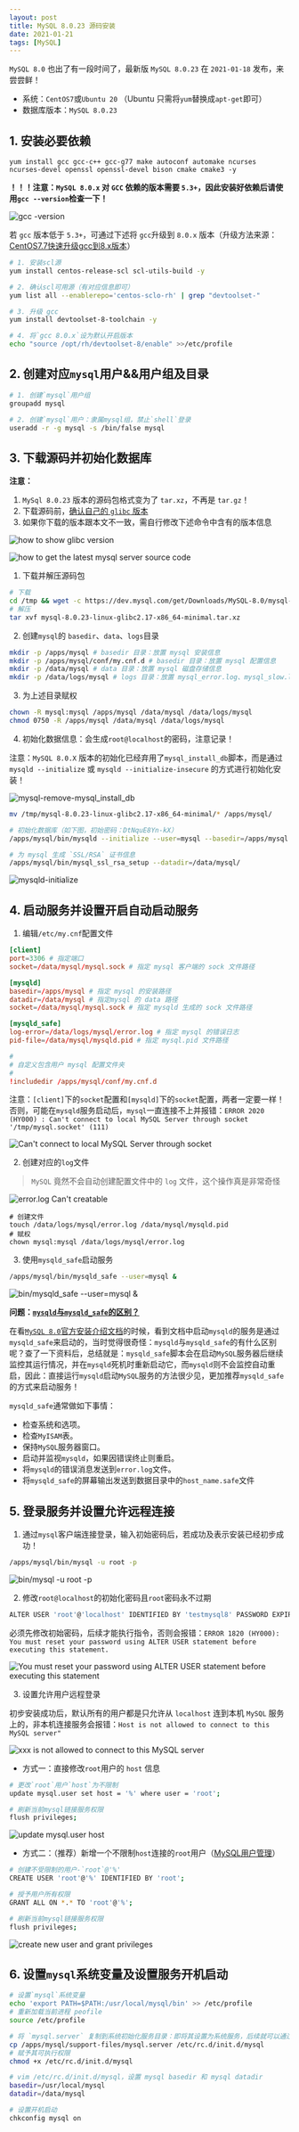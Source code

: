 ```yaml
---
layout: post
title: MySQL 8.0.23 源码安装
date: 2021-01-21
tags: [MySQL]
---
```


`MySQL 8.0` 也出了有一段时间了，最新版 `MySQL 8.0.23` 在 `2021-01-18` 发布，来尝尝鲜！

- 系统：`CentOS7`或`Ubuntu 20` （Ubuntu 只需将`yum`替换成`apt-get`即可）
- 数据库版本：`MySQL 8.0.23`

## 1. 安装必要依赖

```
yum install gcc gcc-c++ gcc-g77 make autoconf automake ncurses ncurses-devel openssl openssl-devel bison cmake cmake3 -y
```

**！！！注意：`MySQL 8.0.x` 对 `GCC` 依赖的版本需要 `5.3+`，因此安装好依赖后请使用`gcc --version`检查一下！**

![gcc -version](/images/article/gcc-version.png)

若 `gcc` 版本低于 `5.3+`，可通过下述将 `gcc`升级到 `8.0.x` 版本（升级方法来源：[CentOS7.7快速升级gcc到8.x版本](https://mhl.xyz/Linux/update-gcc.html)）

```sh
# 1. 安装scl源
yum install centos-release-scl scl-utils-build -y

# 2. 确认scl可用源（有对应信息即可）
yum list all --enablerepo='centos-sclo-rh' | grep "devtoolset-"

# 3. 升级 gcc
yum install devtoolset-8-toolchain -y

# 4. 将`gcc 8.0.x`设为默认开启版本
echo "source /opt/rh/devtoolset-8/enable" >>/etc/profile
```

## 2. 创建对应`mysql`用户&&用户组及目录

```sh
# 1. 创建`mysql`用户组
groupadd mysql

# 2. 创建`mysql`用户：隶属mysql组，禁止`shell`登录
useradd -r -g mysql -s /bin/false mysql
```

## 3. 下载源码并初始化数据库

**注意：**
1. `MySql 8.0.23` 版本的源码包格式变为了 `tar.xz`，不再是 `tar.gz`！
2. 下载源码前，[确认自己的 `glibc` 版本](https://dev.to/0xbf/how-to-get-glibc-version-c-lang-26he)
3. 如果你下载的版本跟本文不一致，需自行修改下述命令中含有的版本信息

![how to show glibc version](/images/article/glibc-version.png)

![how to get the latest mysql server source code](/images/article/how-to-get-mysql-server-source.gif)

1. 下载并解压源码包

```sh
# 下载
cd /tmp && wget -c https://dev.mysql.com/get/Downloads/MySQL-8.0/mysql-8.0.23-linux-glibc2.17-x86_64-minimal.tar.xz
# 解压
tar xvf mysql-8.0.23-linux-glibc2.17-x86_64-minimal.tar.xz
```

2. 创建`mysql`的 `basedir`、`data`、`logs`目录

```sh
mkdir -p /apps/mysql # basedir 目录：放置 mysql 安装信息
mkdir -p /apps/mysql/conf/my.cnf.d # basedir 目录：放置 mysql 配置信息
mkdir -p /data/mysql # data 目录：放置 mysql 磁盘存储信息
mkdir -p /data/logs/mysql # logs 目录：放置 mysql_error.log、mysql_slow.log、mysql_binlog 等日志信息
```

3. 为上述目录赋权

```sh
chown -R mysql:mysql /apps/mysql /data/mysql /data/logs/mysql
chmod 0750 -R /apps/mysql /data/mysql /data/logs/mysql
```

4. 初始化数据信息：会生成`root@localhost`的密码，注意记录！

注意：`MySQL 8.0.X` 版本的初始化已经弃用了`mysql_install_db`脚本，而是通过 `mysqld --initialize` 或 `mysqld --initialize-insecure` 的方式进行初始化安装！

![mysql-remove-mysql_install_db](/images/article/mysql-remove-mysql_install_db.png)

```sh
mv /tmp/mysql-8.0.23-linux-glibc2.17-x86_64-minimal/* /apps/mysql/

# 初始化数据库（如下图，初始密码：DtNquE8Yn-kX）
/apps/mysql/bin/mysqld --initialize --user=mysql --basedir=/apps/mysql --datadir=/data/mysql

# 为 mysql 生成 `SSL/RSA` 证书信息
/apps/mysql/bin/mysql_ssl_rsa_setup --datadir=/data/mysql/
```

![mysqld-initialize](/images/article/mysqld-initialize.png)

## 4. 启动服务并设置开启自动启动服务

1. 编辑`/etc/my.cnf`配置文件

```conf
[client]
port=3306 # 指定端口
socket=/data/mysql/mysql.sock # 指定 mysql 客户端的 sock 文件路径

[mysqld]
basedir=/apps/mysql # 指定 mysql 的安装路径
datadir=/data/mysql # 指定mysql 的 data 路径
socket=/data/mysql/mysql.sock # 指定 mysqld 生成的 sock 文件路径

[mysqld_safe]
log-error=/data/logs/mysql/error.log # 指定 mysql 的错误日志
pid-file=/data/mysql/mysqld.pid # 指定 mysql.pid 文件路径

#
# 自定义包含用户 mysql 配置文件夹
#
!includedir /apps/mysql/conf/my.cnf.d
```

注意：`[client]`下的`socket`配置和`[mysqld]`下的`socket`配置，两者一定要一样！否则，可能在`mysqld`服务启动后，`mysql`一直连接不上并报错：`ERROR 2020 (HY000) : Can't connect to local MySQL Server through socket '/tmp/mysql.socket' (111)`

![Can't connect to local MySQL Server through socket](/images/article/mysql-error-can-not-connect-to-local-MySQL-Server-through-socket.png)

2. 创建对应的`log`文件

> `MySQL` 竟然不会自动创建配置文件中的 `log` 文件，这个操作真是非常奇怪

![error.log Can't creatable](/images/article/mysql-error-error.log-can-not-creatable.png)

```
# 创建文件
touch /data/logs/mysql/error.log /data/mysql/mysqld.pid
# 赋权
chown mysql:mysql /data/logs/mysql/error.log
```

3. 使用`mysqld_safe`启动服务

```sh
/apps/mysql/bin/mysqld_safe --user=mysql &
```

![bin/mysqld_safe --user=mysql &](/images/article/mysqld_safe_start.png)

**问题：[`mysqld`与`mysqld_safe`的区别？](https://developer.aliyun.com/article/576694)**

在看[`MySQL 8.0`官方安装介绍文档](https://dev.mysql.com/doc/refman/8.0/en/binary-installation.html)的时候，看到文档中启动`mysqld`的服务是通过`mysqld_safe`来启动的，当时觉得很奇怪：`mysqld`与`mysqld_safe`的有什么区别呢？查了一下资料后，总结就是：`mysqld_safe`脚本会在启动`MySQL`服务器后继续监控其运行情况，并在`mysqld`死机时重新启动它，而`mysqld`则不会监控自动重启，因此：直接运行`mysqld`启动`MySQL`服务的方法很少见，更加推荐`mysqld_safe`的方式来启动服务！

`mysqld_safe`通常做如下事情：
- 检查系统和选项。
- 检查`MyISAM`表。
- 保持`MySQL`服务器窗口。
- 启动并监视`mysqld`，如果因错误终止则重启。
- 将`mysqld`的错误消息发送到`error.log`文件。
- 将`mysqld_safe`的屏幕输出发送到数据目录中的`host_name.safe`文件

## 5. 登录服务并设置允许远程连接

1. 通过`mysql`客户端连接登录，输入初始密码后，若成功及表示安装已经初步成功！

```sh
/apps/mysql/bin/mysql -u root -p
```

![bin/mysql -u root -p](/images/article/mysql-login-by-root%40localhost.png)

2. 修改`root@localhost`的初始化密码且`root`密码永不过期

```sh
ALTER USER 'root'@'localhost' IDENTIFIED BY 'testmysql8' PASSWORD EXPIRE NEVER;
```

必须先修改初始密码，后续才能执行指令，否则会报错：`ERROR 1820 (HY000): You must reset your password using ALTER USER statement before executing this statement.`

![You must reset your password using ALTER USER statement before executing this statement](/images/article/mysql-error-without-change-initialize-pwd.png)

3. 设置允许用户远程登录

初步安装成功后，默认所有的用户都是只允许从 `localhost` 连到本机 `MySQL` 服务上的，非本机连接服务会报错：`Host is not allowed to connect to this MySQL server"`

![xxx is not allowed to connect to this MySQL server](/images/article/mysql-error-not-allowed-to-connect-to-mysql-server.png)

- 方式一：直接修改`root`用户的 `host` 信息

```sh
# 更改`root`用户`host`为不限制
update mysql.user set host = '%' where user = 'root';

# 刷新当前mysql链接服务权限
flush privileges;
```

![update mysql.user host](/images/article/mysql-update-user-host.png)

- 方式二：（推荐）新增一个不限制`host`连接的`root`用户（[MySQL用户管理](https://dev.mysql.com/doc/refman/8.0/en/account-management-statements.html)）

```sh
# 创建不受限制的用户-`root`@'%'
CREATE USER 'root'@'%' IDENTIFIED BY 'root';

# 授予用户所有权限
GRANT ALL ON *.* TO 'root'@'%';

# 刷新当前mysql链接服务权限
flush privileges;
```

![create new user and grant privileges](/images/article/mysql-create-user-and-grant-privileges.png)

## 6. 设置`mysql`系统变量及设置服务开机启动

```sh
# 设置`mysql`系统变量
echo 'export PATH=$PATH:/usr/local/mysql/bin' >> /etc/profile
# 重新加载当前进程 peofile
source /etc/profile
```

```sh
# 将 `mysql.server` 复制到系统初始化服务目录：即将其设置为系统服务，后续就可以通过 `service mysql start/stop/restart` 管理服务
cp /apps/mysql/support-files/mysql.server /etc/rc.d/init.d/mysql
# 赋予其可执行权限
chmod +x /etc/rc.d/init.d/mysql

# vim /etc/rc.d/init.d/mysql，设置 mysql basedir 和 mysql datadir
basedir=/usr/local/mysql
datadir=/data/mysql

# 设置开机启动
chkconfig mysql on
```